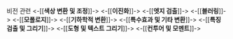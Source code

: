 비전 관련
<-[[__색상 변환 및 조정__]]->
<-[[__이진화__]]->
<-[[__엣지 검출__]]->
<-[[__블러링__]]->
<-[[__모폴로지__]]->
<-[[__기하학적 변환__]]->
<-[[__특수효과 및 기타 변환__]]->
<-[[__특징 검출 및 그리기__]]->
<-[[__도형 및 텍스트 그리기__]]->
<-[[__컨투어 및 모멘트__]]->